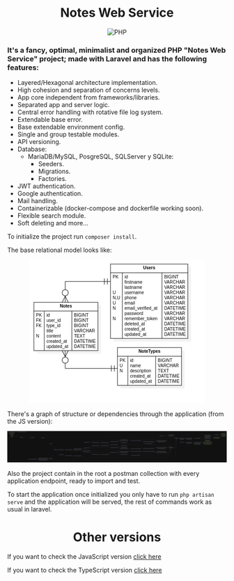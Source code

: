 <h1 align="center">Notes Web Service</h1>
<p align="center">
  <img src="https://cdn.iconscout.com/icon/free/png-256/php-28-226043.png" alt="PHP">
</p>

### It's a fancy, optimal, minimalist and organized PHP "Notes Web Service" project; made with Laravel and has the following features:

- Layered/Hexagonal architecture implementation.
- High cohesion and separation of concerns levels.
- App core independent from frameworks/libraries.
- Separated app and server logic.
- Central error handling with rotative file log system.
- Extendable base error.
- Base extendable environment config.
- Single and group testable modules.
- API versioning.
- Database:
  - MariaDB/MySQL, PosgreSQL, SQLServer y SQLite:
    - Seeders.
    - Migrations.
    - Factories.
- JWT authentication.
- Google authentication.
- Mail handling.
- Containerizable (docker-compose and dockerfile working soon).
- Flexible search module.
- Soft deleting and more...

To initialize the project run ```composer install```.

The base relational model looks like:
<p align="center">
  <img src="reference-relational-model.png" alt="Relational Model">
</p>

There's a graph of structure or dependencies through the application (from the JS version):
<p align="center">
  <img src="dependency-graph.svg" alt="Graph">
</p>

Also the project contain in the root a postman collection with every application endpoint, ready to import and test.

To start the application once initialized you only have to run ```php artisan serve``` and the application will be served, the rest of commands work as usual in laravel.

<h1 align="center">Other versions</h1>

If you want to check the JavaScript version [click here](https://github.com/angsdev/notes_web_service/tree/JavaScript)

If you want to check the TypeScript version [click here](https://github.com/angsdev/notes_web_service/tree/TypeScript)
